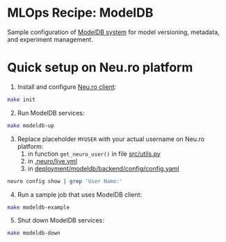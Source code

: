 # MLOps Recipe: ModelDB
Sample configuration of [ModelDB system](https://docs.verta.ai/en/master/overview/modeldb.html) for model versioning, metadata, and experiment management.

# Quick setup on Neu.ro platform

1. Install and configure [Neu.ro client](https://github.com/neuromation/platform-client-python):
```bash
make init
```

2. Run ModelDB services:
```bash
make modeldb-up
```

3. Replace placeholder `MYUSER` with your actual username on Neu.ro platform:
    1) in function `get_neuro_user()` in file [src/utils.py](src/utils.py)
    2) in [.neuro/live.yml](.neuro/live.yml)
    3) in [deployment/modeldb/backend/config/config.yaml](deployment/modeldb/backend/config/config.yaml)

```bash
neuro config show | grep 'User Name:'
```

4. Run a sample job that uses ModelDB client:
```bash
make modeldb-example
```

5. Shut down ModelDB services:
```bash
make modeldb-down
```
